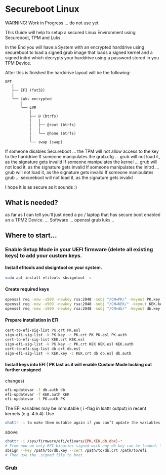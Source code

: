 # Secureboot Linux
WARNING! Work in Progress ... do not use yet

This Guide will help to setup a secured Linux Environment using Secureboot, TPM and Luks.

In the End you will have a System with an encrypted harddrive using secureboot to load a signed grub image that loads a signed kernel and a signed initrd which decrypts your harddrive using a password stored in you TPM Device. 

After this is finished the harddrive layout will be the following:
```
GPT
   |
   ├── EFI (fat32)
   |
   └── Luks encrypted
       |   
       └── LVM
           |
           ├── @ (btrfs)
           |   |
           |   ├── @root (btrfs)
           |   |   
           |   └── @home (btrfs)
           |   
           └── swap (swap)
```

If someone disables Secureboot ... the TPM will not allow access to the key to the harddrive
If someone manipulates the grub.cfg ... grub will not load it, as the signature gets invalid
If someone manipulates the kernel ... grub will not load it, as the signature gets invalid
If someone manipulates the initrd ... grub will not load it, as the signature gets invalid
If someone manipulates grub ... secureboot will not load it, as the signature gets invalid

I hope it is as secure as it sounds :)


## What is needed?
as far as I can tell you'll just need a pc / laptop that has secure boot enabled an a TPM2 Device.
... Software ... 
openssl
grub
luks ..

## Where to start...

### Enable Setup Mode in your UEFI firmware (delete all existing keys) to add your custom keys.
#### Install efitools and sbsigntool on your system.
```bash
sudo apt install efitools sbsigntool -s
``` 
#### Create required keys
```bash
openssl req -new -x509 -newkey rsa:2048 -subj "/CN=PK/" -keyout PK.key -out PK.crt -days 7300 -nodes -sha256
openssl req -new -x509 -newkey rsa:2048 -subj "/CN=KEK/" -keyout KEK.key -out KEK.crt -days 7300 -nodes -sha256
openssl req -new -x509 -newkey rsa:2048 -subj "/CN=db/" -keyout db.key -out db.crt -days 7300 -nodes -sha256
``` 
#### Prepare installation in EFI
```bash
cert-to-efi-sig-list PK.crt PK.esl
sign-efi-sig-list -k PK.key -c PK.crt PK PK.esl PK.auth
cert-to-efi-sig-list KEK.crt KEK.esl
sign-efi-sig-list -k PK.key -c PK.crt KEK KEK.esl KEK.auth
cert-to-efi-sig-list db.crt db.esl
sign-efi-sig-list -k KEK.key -c KEK.crt db db.esl db.auth
``` 
#### Install keys into EFI ( PK last as it will enable Custom Mode locking out further unsigned
changes)
```bash
efi-updatevar -f db.auth db
efi-updatevar -f KEK.auth KEK
efi-updatevar -f PK.auth PK
```
The EFI variables may be immutable ( i -flag in lsattr output) in recent kernels (e.g. 4.5.4). Use
```bash
chattr -i to make them mutable again if you can’t update the variables with the commands
```
above

```bash
chattr -i /sys/firmware/efi/efivars/{PK,KEK,db,dbx}-*
# From now on only EFI binaries signed with any db key can be loaded. To sign a binary use:
sbsign --key /path/to/db.key --cert /path/to/db.crt /path/to/efi
# Then use the .signed file to boot.
```

### Grub
